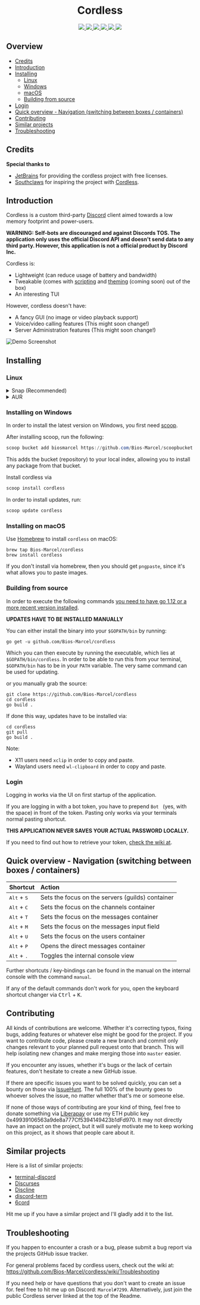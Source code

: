 <h1 align="center">Cordless</h1>

<p align="center">
  <a href="https://circleci.com/gh/Bios-Marcel/cordless">
    <img src="https://img.shields.io/circleci/build/gh/Bios-Marcel/cordless?label=linux&logo=linux&logoColor=white">
  </a>
  <a href="https://travis-ci.org/Bios-Marcel/cordless">
    <img src="https://img.shields.io/travis/Bios-Marcel/cordless?label=darwin&logo=apple&logoColor=white">
  </a>
  <a href="https://ci.appveyor.com/project/Bios-Marcel/cordless/branch/master">
    <img src="https://img.shields.io/appveyor/ci/Bios-Marcel/cordless?label=windows&logo=windows&logoColor=white">
  </a>
  <a href="https://builds.sr.ht/~biosmarcel/cordless/freebsd.yml?">
    <img src="https://builds.sr.ht/~biosmarcel/cordless/freebsd.yml.svg">
  </a>
  <a href="https://codecov.io/gh/Bios-Marcel/cordless">
     <img src="https://codecov.io/gh/Bios-Marcel/cordless/branch/master/graph/badge.svg">
  </a>
  <a href="https://discord.gg/fxFqszu">
     <img src="https://img.shields.io/discord/600329866558308373.svg?label=&logo=discord&logoColor=ffffff&color=7389D8&labelColor=6A7EC2">
  </a>
</p>

## Overview

- [Credits](#credits)
- [Introduction](#introduction)
- [Installing](#installing)
  - [Linux](#linux)
  - [Windows](#installing-on-windows)
  - [macOS](#installing-on-macos)
  - [Building from source](#building-from-source)
- [Login](#login)
- [Quick overview - Navigation (switching between boxes / containers)](#quick-overview---navigation-switching-between-boxes--containers)
- [Contributing](#contributing)
- [Similar projects](#similar-projects)
- [Troubleshooting](#troubleshooting)

## Credits
**Special thanks to**
- [JetBrains](https://www.jetbrains.com/?from=cordless) for providing the cordless project with free licenses.
- [Southclaws](https://github.com/Southclaws) for inspiring the project with [Cordless](https://github.com/Southclaws/cordless-old).

## Introduction

Cordless is a custom third-party [Discord](https://discordapp.com) client
aimed towards a low memory footprint and power-users.

**WARNING: Self-bots are discouraged and against Discords TOS. The application only uses the official Discord API and doesn't send data to any third party. However, this application is not a official product by Discord Inc.**
 
Cordless is:  
- Lightweight (can reduce usage of battery and bandwidth)
- Tweakable (comes with [scripting](https://github.com/Bios-Marcel/cordless/wiki/Extending-Cordless-via-the-scripting-interface) and [theming](https://github.com/Bios-Marcel/cordless/wiki/Themes) (coming soon) out of the box)
- An interesting TUI

However, cordless doesn't have:
- A fancy GUI (no image or video playback support)
- Voice/video calling features (This might soon change!)
- Server Administration features (This might soon change!)

![Demo Screenshot](.github/images/chat-demo.png)

## Installing

### Linux

<details>
  <summary>Snap (Recommended)</summary>
  
   Simply run (Might require sudo):
   ```shell
   snap install cordless
   ```
   Snap will automatically install updates.  
  
</details>

<details>
  <summary>AUR</summary>
  
  On arch based distributions, you can use the AUR package to install cordless
  
  <details>
    <summary>Manually</summary>
  
   ```shell
   $ git clone https://aur.archlinux.org/cordless-git.git
   $ cd cordless-git
   $ makepkg -sric
   ```
    
  </details>
  <details>
    <summary>AUR Helpers</summary>
    
   ###### yay:
   ```shell
   $ yay -Syu cordless-git
   ```
   ```shell
   $ yay -S cordless-git
   ```

   ###### trizen:
   ```shell
   $ trizen -S cordless-git
   ```

   ###### pacaur
   ```shell
   $ pacuar -S cordless-git
   ```
    
  </details>
</details>

### Installing on Windows

In order to install the latest version on Windows, you first need
[scoop](https://scoop.sh/#installs-in-seconds).

After installing scoop, run the following:

```ps1
scoop bucket add biosmarcel https://github.com/Bios-Marcel/scoopbucket.git
```

This adds the bucket (repository) to your local index, allowing you to
install any package from that bucket.

Install cordless via

```ps1
scoop install cordless
```

In order to install updates, run:

```ps1
scoop update cordless
```

### Installing on macOS

Use [Homebrew](https://brew.sh) to install `cordless` on macOS:

```shell
brew tap Bios-Marcel/cordless
brew install cordless
```

If you don't install via homebrew, then you should get `pngpaste`, since it's
what allows you to paste images.

### Building from source

In order to execute the following commands
[you need to have go 1.12 or a more recent version installed](https://golang.org/doc/install).

**UPDATES HAVE TO BE INSTALLED MANUALLY**

You can either install the binary into your `$GOPATH/bin` by running:

```shell
go get -u github.com/Bios-Marcel/cordless
```

Which you can then execute by running the executable, which lies at
`$GOPATH/bin/cordless`. In order to be able to run this from your terminal,
`$GOPATH/bin` has to be in your `PATH` variable. The very same command can
be used for updating.

or you manually grab the source:

```shell
git clone https://github.com/Bios-Marcel/cordless
cd cordless
go build .
```

If done this way, updates have to be installed via:

```shell
cd cordless
git pull
go build .
```

Note:
* X11 users need `xclip` in order to copy and paste.
* Wayland users need `wl-clipboard` in order to copy and paste.

### Login

Logging in works via the UI on first startup of the application.

If you are logging in with a bot token, you have to prepend `Bot ` (yes, with
the space) in front of the token. Pasting only works via your terminals normal pasting shortcut.

**THIS APPLICATION NEVER SAVES YOUR ACTUAL PASSWORD LOCALLY.**

If you need to find out how to retrieve your token, [check the wiki at](https://github.com/Bios-Marcel/cordless/wiki/Retrieving-your-token).

## Quick overview - Navigation (switching between boxes / containers)

| Shortcut | Action |
| - |:- |
| <kbd>Alt</kbd> + <kbd>S</kbd> | Sets the focus on the servers (guilds) container |
| <kbd>Alt</kbd> + <kbd>C</kbd> | Sets the focus on the channels container |
| <kbd>Alt</kbd> + <kbd>T</kbd> | Sets the focus on the messages container |
| <kbd>Alt</kbd> + <kbd>M</kbd> | Sets the focus on the messages input field |
| <kbd>Alt</kbd> + <kbd>U</kbd> | Sets the focus on the users container |
| <kbd>Alt</kbd> + <kbd>P</kbd> | Opens the direct messages container |
| <kbd>Alt</kbd> + <kbd>.</kbd> | Toggles the internal console view |

Further shortcuts / key-bindings can be found in the manual on the internal
console with the command `manual`.

If any of the default commands don't work for you, open the keyboard shortcut
changer via <kbd>Ctrl</kbd> + <kbd>K</kbd>.

## Contributing

All kinds of contributions are welcome. Whether it's correcting typos, fixing
bugs, adding features or whatever else might be good for the project. If you
want to contribute code, please create a new branch and commit only changes
relevant to your planned pull request onto that branch. This will help
isolating new changes and make merging those into `master` easier.

If you encounter any issues, whether it's bugs or the lack of certain features,
don't hesitate to create a new GitHub issue.

If there are specific issues you want to be solved quickly, you can set a
bounty on those via [IssueHunt](https://issuehunt.io/r/Bios-Marcel/cordless).
The full 100% of the bounty goes to whoever solves the issue, no matter
whether that's me or someone else.

If none of those ways of contributing are your kind of thing, feel free to
donate something via [Liberapay](https://liberapay.com/biosmarcel/donate) or use 
my ETH public key 0x49939106563a9de8a777Cf5394149423b1dFd970.
It may not directly have an impact on the project, but it will surely motivate
me to keep working on this project, as it shows that people care about it.

## Similar projects

Here is a list of similar projects:

- [terminal-discord](https://github.com/xynxynxyn/terminal-discord)
- [Discurses](https://github.com/topisani/Discurses)
- [Discline](https://github.com/MitchWeaver/Discline)
- [discord-term](https://github.com/cloudrex/discord-term)
- [6cord](https://gitlab.com/diamondburned/6cord)

Hit me up if you have a similar project and I'll gladly add it to the list.

## Troubleshooting

If you happen to encounter a crash or a bug, please submit a bug report via
the projects GitHub issue tracker.

For general problems faced by cordless users, check out the wiki at:
https://github.com/Bios-Marcel/cordless/wiki/Troubleshooting

If you need help or have questions that you don't want to create an issue for.
feel free to hit me up on Discord: `Marcel#7299`. Alternatively, just join the
public Cordless server linked at the top of the Readme.
